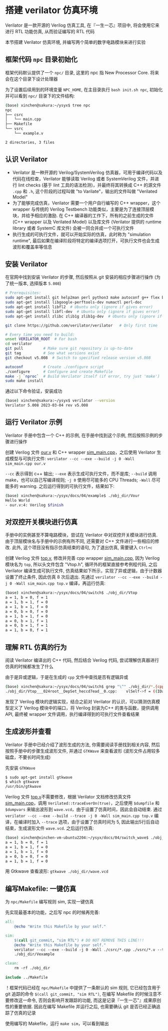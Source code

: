 # 搭建 verilator 仿真环境
Verilator 是一款开源的 Verilog 仿真工具, 在『一生一芯』项目中, 将会使用它来进行 RTL 功能仿真, 从而验证编写的 RTL 代码

本节搭建 Verilator 仿真环境, 并编写两个简单的数字电路模块来进行实验

## 框架代码 `npc` 目录初始化
框架代码默认提供了一个 `npc/` 目录, 这里的 npc 指 New Processor Core. 将来会在这个目录下设计处理器

为了设置后续用到的环境变量 `NPC_HOME`, 在主目录执行 `bash init.sh npc`, 初始化并可以看到 `npc/` 目录下的文件结构:

```sh
(base) xinchen@sakura:~/ysyx$ tree npc
npc
├── csrc
│   └── main.cpp
├── Makefile
└── vsrc
    └── example.v

2 directories, 3 files
```

## 认识 Verilator
- Verilator 是一种开源的 Verilog/SystemVerilog 仿真器，可用于编译代码以及代码在线检查，Verilator 能够读取 Verilog 或者 SystemVerilog 文件，并进行 lint checks (基于 lint 工具的语法检测)，并最终将其转换成 C++ 的源文件 `.cpp` 和 `.h`, 这个阶段的过程叫做 "to Varilate"，输出的文件叫做 "Verilated Model" 
- 为了能够完成仿真，Verilator 需要一个用户自行编写的 C++ wrapper，这个 wrapper 与传统的 Verilog Testbench 功能类似，主要是为了连接顶层模块，并给予相应的激励. 在 C++ 编译器的工作下，所有的之前生成的文件 (C++ wrapper 以及 Verilated Model) 以及库文件 (Verilator 提供的 runtime library 或者 SystemC 库文件) 会被一同合并成一个可执行文件
- 执行生成的可执行文件，就可以开始实际的仿真，此时称为 "simulation runtime", 最后如果在编译阶段将特定的编译选项打开，可执行文件也会生成波形和覆盖率等信息

## 安装 Verilator
在官网中找到安装 Verilator 的步骤, 然后按照从 git 安装的相应步骤进行操作 (为了统一版本, 选择版本 `5.008`)

```sh
# Prerequisites:
sudo apt-get install git help2man perl python3 make autoconf g++ flex bison ccache
sudo apt-get install libgoogle-perftools-dev numactl perl-doc
sudo apt-get install libfl2  # Ubuntu only (ignore if gives error)
sudo apt-get install libfl-dev  # Ubuntu only (ignore if gives error)
sudo apt-get install zlibc zlib1g zlib1g-dev  # Ubuntu only (ignore if gives error)

git clone https://github.com/verilator/verilator   # Only first time

# Every time you need to build:
unset VERILATOR_ROOT  # For bash
cd verilator
git pull         # Make sure git repository is up-to-date
git tag          # See what versions exist
git checkout v5.008  # Switch to specified release version v5.008

autoconf         # Create ./configure script
./configure      # Configure and create Makefile
make -j `nproc`  # Build Verilator itself (if error, try just 'make')
sudo make install
```

通过以下命令验证，安装成功

```sh
(base) xinchen@sakura:~/ysyx$ verilator --version
Verilator 5.008 2023-03-04 rev v5.008
```

## 运行 Verilator 示例
Verilator 手册中包含一个 C++ 的示例, 在手册中找到这个示例, 然后按照示例的步骤进行操作

创建 Verilog 文件 [our.v](./example/our.v) 和 C++ wrapper [sim_main.cpp](./example/sim_main.cpp)，之后使用 Verilator 生成模型与可执行文件: `verilator --cc --exe --build -j 0 -Wall sim_main.cpp our.v`

`--cc` 表示得到 c++ 输出; `--exe` 表示生成可执行文件，而不是库; `--build` 调用 make，也可以自己写编译规则; `-j 0` 使用尽可能多的 CPU Threads; `-Wall` 尽可能多的 warning. 之后运行得到的可执行文件，结果如下:

```sh
(base) xinchen@sakura:~/ysyx/docs/04/example$ ./obj_dir/Vour 
Hello World
- our.v:4: Verilog $finish
```

## 对双控开关模块进行仿真
手册中的实例甚至不算电路模块，尝试在 Verilator 中对双控开关模块进行仿真. 由于顶层模块名与手册中的示例有所不同, 还需要对 C++ 文件进行一些相应的修改. 此外, 这个项目没有指示仿真结束的语句, 为了退出仿真, 需要键入 `Ctrl+c`

创建 Verilog 文件 [top.v](./switch/top.v), 修改并完善 cpp wrapper [sim_main.cpp](./switch/sim_main.cpp), 因为 Verilog 模块名为 `top`, 所以头文件包含 "Vtop.h", 循环外的框架直接参考例程代码, 之后 Verilator 编译生成可执行文件, 仿真结果如下所示，实现了异或逻辑，由于计数器设置了终止条件, 因此仿真 8 次后退出. 先通过 `verilator --cc --exe --build -j 0 -Wall sim_main.cpp top.v` 编译，再运行仿真:

```sh
(base) xinchen@sakura:~/ysyx/docs/04/switch$ ./obj_dir/Vtop
a = 1, b = 0, f = 1
a = 1, b = 1, f = 0
a = 1, b = 1, f = 0
a = 0, b = 0, f = 0
a = 1, b = 1, f = 0
a = 0, b = 1, f = 1
a = 0, b = 1, f = 1
a = 1, b = 0, f = 1
```

## 理解 RTL 仿真的行为
阅读 Verilator 编译出的 C++ 代码, 然后结合 Verilog 代码, 尝试理解仿真器进行仿真的时候都发生了什么

由于是异或逻辑，于是在生成的 `cpp` 文件中查找是否有逻辑异或

```sh
(base) xinchen@sakura:~/ysyx/docs/04/switch$ grep "\^" ./obj_dir/*.{cpp,h}
./obj_dir/Vtop___024root__DepSet_heccd7ead__0.cpp:    vlSelf->f = ((IData)(vlSelf->a) ^ (IData)(vlSelf->b));
```

发现了 Verilog 模块的逻辑实现，结合之前对 Verilator 的认识，可以猜测仿真模型定义了 Verilog 模块中的端口，将 Verilog 封装为C++ 的类与函数，提供调用 API, 最终被 wrapper 文件调用，执行编译得到的可执行文件查看结果

## 生成波形并查看
Verilator 手册中已经介绍了波形生成的方法, 你需要阅读手册找到相关内容, 然后按照手册中的步骤生成波形文件, 并通过 `GTKWave` 来查看波形 (波形文件占用较多磁盘，不要长时间生成)

先安装 `GTKWave`

```sh
$ sudo apt-get install gtkwave
$ which gtkwave 
/usr/bin/gtkwave
```

Verilog 文件 [top.v](./switch_wave/top.v)不需要修改，根据 Verilator 文档修改仿真文件 [sim_main.cpp](./switch_wave/sim_main.cpp)，调用 `Verilated::traceEverOn(true)`，之后使用 `$dumpfile` 和 `$dumpvars` 来输出波形到 `wave.vcd`，由于设置了仿真时间，因此会自动结束. 通过 `verilator --cc --exe --build --trace -j 0 -Wall sim_main.cpp top.v` 编译，在编译时加入 `--trace` 选项，由于设置了仿真时间为 5, 因此输出5行后自动结束，生成波形文件 `wave.vcd`. 之后运行仿真:

```sh
(base) xinchen@xinchen-vm-ubuntu2204:~/ysyx/docs/04/switch_wave$ ./obj_dir/Vtop 
a = 1, b = 0, f = 1
a = 1, b = 1, f = 0
a = 1, b = 1, f = 0
a = 0, b = 0, f = 0
a = 1, b = 1, f = 0
```

用 Gtkwave 查看波形: `gtkwave ./obj_dir/wave.vcd`

## 编写Makefile: 一键仿真
为 `npc/Makefile` 编写规则 sim, 实现一键仿真

先实现最基本的功能，之后写 npc 的时候再完善:

```Makefile
all:
	@echo "Write this Makefile by your self."

sim:
	$(call git_commit, "sim RTL") # DO NOT REMOVE THIS LINE!!!
	@echo "Write this Makefile by your self."
	verilator --cc --exe --build -j 0 -Wall ./csrc/*.cpp ./vsrc/*.v --trace
	./obj_dir/Vexample

clean:
	rm -rf ./obj_dir
	
include ../Makefile
```

！框架代码已经在 `npc/Makefile` 中提供了一条默认的 sim 规则, 它已经包含用于 git 追踪的命令 `$(call git_commit, "sim RTL")`, 在编写 Makefile 的时候注意不要修改这一命令, 否则会影响开发跟踪的功能, 而这是记录『一生一芯"』成果原创性的重要依据. 因此在编写 Makefile 并运行之后, 也需要确认 git 是否已经正确追踪了仿真的记录

使用编写的 Makefile，运行 `make sim`，可以看到输出
